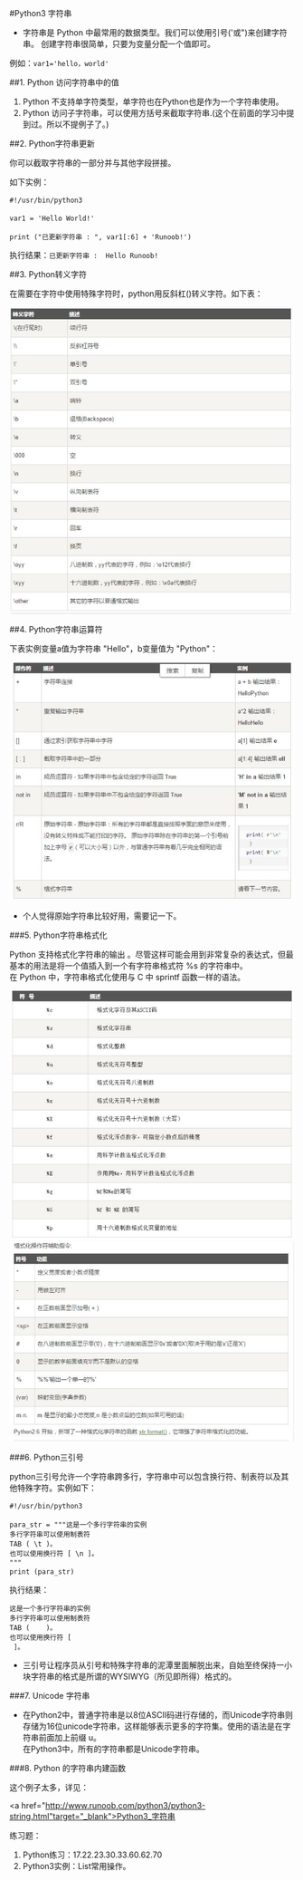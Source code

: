 #Python3 字符串


+ 字符串是 Python 中最常用的数据类型。我们可以使用引号('或")来创建字符串。
创建字符串很简单，只要为变量分配一个值即可。<br/>

例如：`var1='hello，world'`

##1.  Python 访问字符串中的值

1. Python 不支持单字符类型，单字符也在Python也是作为一个字符串使用。
2. Python 访问子字符串，可以使用方括号来截取字符串.(这个在前面的学习中提到过。所以不提例子了。)


##2. Python字符串更新

你可以截取字符串的一部分并与其他字段拼接。

如下实例：

```
#!/usr/bin/python3
 
var1 = 'Hello World!'
 
print ("已更新字符串 : ", var1[:6] + 'Runoob!')

```
执行结果：`已更新字符串 :  Hello Runoob!`

##3. Python转义字符

在需要在字符中使用特殊字符时，python用反斜杠(\)转义字符。如下表：

<img src="./ppp/Pythonday3_1.JPG">


##4. Python字符串运算符

下表实例变量a值为字符串 "Hello"，b变量值为 "Python"：

<img src="./ppp/Pythonday3_2.JPG">

+ 个人觉得原始字符串比较好用，需要记一下。


###5. Python字符串格式化

Python 支持格式化字符串的输出 。尽管这样可能会用到非常复杂的表达式，但最基本的用法是将一个值插入到一个有字符串格式符 %s 的字符串中。<br/>
在 Python 中，字符串格式化使用与 C 中 sprintf 函数一样的语法。<br/>

<img src="./ppp/Pythonday3_3.JPG">

<img src="./ppp/Pythonday3_4.JPG">

###6. Python三引号

python三引号允许一个字符串跨多行，字符串中可以包含换行符、制表符以及其他特殊字符。实例如下：
```
#!/usr/bin/python3
 
para_str = """这是一个多行字符串的实例
多行字符串可以使用制表符
TAB ( \t )。
也可以使用换行符 [ \n ]。
"""
print (para_str)

```

执行结果：
```
这是一个多行字符串的实例
多行字符串可以使用制表符
TAB (    )。
也可以使用换行符 [ 
 ]。

```
+ 三引号让程序员从引号和特殊字符串的泥潭里面解脱出来，自始至终保持一小块字符串的格式是所谓的WYSIWYG（所见即所得）格式的。


###7. Unicode 字符串

+ 在Python2中，普通字符串是以8位ASCII码进行存储的，而Unicode字符串则存储为16位unicode字符串，这样能够表示更多的字符集。使用的语法是在字符串前面加上前缀 u。<br/>
在Python3中，所有的字符串都是Unicode字符串。

###8. Python 的字符串内建函数

这个例子太多，详见：

<a href="http://www.runoob.com/python3/python3-string.html"target="_blank">Python3_字符串</a>



练习题：

1. Python练习：17.22.23.30.33.60.62.70<br/>
2. Python3实例：List常用操作。

